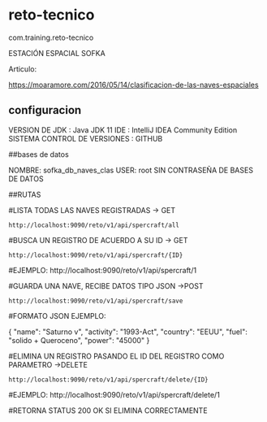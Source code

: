 # reto-tecnico
com.training.reto-tecnico

ESTACIÓN ESPACIAL SOFKA

Articulo:

https://moaramore.com/2016/05/14/clasificacion-de-las-naves-espaciales

## configuracion

VERSION DE JDK               : Java JDK 11
IDE                          : IntelliJ IDEA Community Edition
SISTEMA CONTROL DE VERSIONES : GITHUB 

##bases de datos

NOMBRE: sofka_db_naves_clas
USER: root
SIN CONTRASEÑA DE BASES DE DATOS

##RUTAS

#LISTA TODAS LAS NAVES REGISTRADAS -> GET

	http://localhost:9090/reto/v1/api/spercraft/all

#BUSCA UN REGISTRO DE ACUERDO A SU ID -> GET

	http://localhost:9090/reto/v1/api/spercraft/{ID}
#EJEMPLO:
	http://localhost:9090/reto/v1/api/spercraft/1

#GUARDA UNA NAVE, RECIBE DATOS TIPO JSON ->POST

	http://localhost:9090/reto/v1/api/spercraft/save

#FORMATO JSON EJEMPLO:

{
    "name": "Saturno v",
    "activity": "1993-Act",
    "country": "EEUU",
    "fuel": "solido + Queroceno",
    "power": "45000"
}

#ELIMINA UN REGISTRO PASANDO EL ID DEL REGISTRO COMO PARAMETRO  ->DELETE

	http://localhost:9090/reto/v1/api/spercraft/delete/{ID}
#EJEMPLO:
	http://localhost:9090/reto/v1/api/spercraft/delete/1

#RETORNA STATUS 200 OK SI ELIMINA CORRECTAMENTE